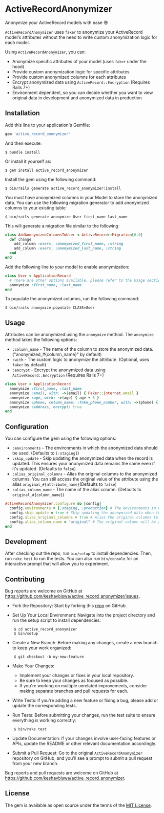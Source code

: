 # ActiveRecordAnonymizer

Anonymize your ActiveRecord models with ease :sunglasses:

`ActiveRecordAnonymizer` uses `faker` to anonymize your ActiveRecord model's attributes without the need to write custom anonymization logic for each model.

Using `ActiveRecordAnonymizer`, you can:
- Anonymize specific attributes of your model (uses `faker` under the hood)
- Provide custom anonymization logic for specific attributes
- Provide custom anonymized columns for each attributes
- Encrypt anonymized data using `ActiveRecord::Encryption` (Requires Rails 7+)
- Environment dependent, so you can decide whether you want to view original data in development and anonymized data in production

## Installation

Add this line to your application's Gemfile:

```ruby
gem 'active_record_anonymizer'
```

And then execute:

    $ bundle install

Or install it yourself as:
    
    $ gem install active_record_anonymizer

Install the gem using the following command:

    $ bin/rails generate active_record_anonymizer:install

You must have anonymized columns in your Model to store the anonymized data.
You can use the following migration generator to add anonymized columns to your existing table:

    $ bin/rails generate anonymize User first_name last_name
This will generate a migration file similar to the following:

```ruby
class AddAnonymizedColumnsToUser < ActiveRecord::Migration[6.0]
  def change
    add_column :users, :anonymized_first_name, :string
    add_column :users, :anonymized_last_name, :string
  end
end
```

Add the following line to your model to enable anonymization:

```ruby
class User < ApplicationRecord
  # There are other options available, please refer to the Usage section
  anonymize :first_name, :last_name
end
```
To populate the anonymized columns, run the following command:

    $ bin/rails anonymize:populate CLASS=User

## Usage

Attributes can be anonymized using the `anonymize` method. The `anonymize` method takes the following options:

- `:column_name` - The name of the column to store the anonymized data. ("anonymized_#{column_name}" by default)
- `:with` - The custom logic to anonymize the attribute. (Optional, uses `faker` by default)
- `:encrypt` - Encrypt the anonymized data using `ActiveRecord::Encryption` (Requires Rails 7+)

```ruby
class User < ApplicationRecord
  anonymize :first_name, :last_name
  anonymize :email, with: ->(email) { Faker::Internet.email }
  anonymize :age, with: ->(age) { age + 5 }
  anonymize :phone, column_name: :fake_phone_number, with: ->(phone) { phone.gsub(/\d/, 'X') }
  anonymize :address, encrypt: true
end
```

## Configuration

You can configure the gem using the following options:

- `:environments` - The environments in which the anonymized data should be used. (Defaults to `[:staging]`)
- `:skip_update` - Skip updating the anonymized data when the record is updated. This ensures your anonymized data remains the same even if it's updated. (Defaults to `false`)
- `:alias_original_columns` - Alias the original columns to the anonymized columns. You can still access the original value of the attribute using the alias `original_#{attribute_name}`(Defaults to `false`)
- `:alias_column_name` - The name of the alias column. (Defaults to `original_#{column_name}`)

```ruby
ActiveRecordAnonymizer.configure do |config|
  config.environments = [:staging, :production] # The environments in which the anonymized data should be used
  config.skip_update = true # Skip updating the anonymized data when the record is updated
  config.alias_original_columns = true # Alias the original columns to the anonymized columns
  config.alias_column_name = "original" # The original column will be aliased to "original_#{column_name}
end
```

## Development

After checking out the repo, run `bin/setup` to install dependencies.
 Then, run `rake test` to run the tests.
 You can also run `bin/console` for an interactive prompt that will allow you to experiment.

## Contributing

Bug reports are welcome on GitHub at https://github.com/keshavbiswa/active_record_anonymizer/issues.

- Fork the Repository: Start by forking this [repo](https://github.com/keshavbiswa/active_record_anonymizer.git) on GitHub.

- Set Up Your Local Environment: Navigate into the project directory and run the setup script to install dependencies:

```shell
    $ cd active_record_anonymizer
    $ bin/setup
```
- Create a New Branch: Before making any changes, create a new branch to keep your work organized:

```shell
    $ git checkout -b my-new-feature
```

- Make Your Changes: 
  - Implement your changes or fixes in your local repository.
  - Be sure to keep your changes as focused as possible. 
  - If you're working on multiple unrelated improvements, consider making separate branches and pull requests for each.

- Write Tests: If you're adding a new feature or fixing a bug, please add or update the corresponding tests. 

- Run Tests: Before submitting your changes, run the test suite to ensure everything is working correctly:
```shell
    $ bin/rake test
```

- Update Documentation: If your changes involve user-facing features or APIs, update the README or other relevant documentation accordingly.

- Submit a Pull Request: Go to the original `ActiveRecordAnonymizer` repository on GitHub, and you'll see a prompt to submit a pull request from your new branch.


Bug reports and pull requests are welcome on GitHub at https://github.com/keshavbiswa/active_record_anonymizer.

## License

The gem is available as open source under the terms of the [MIT License](https://opensource.org/licenses/MIT).

